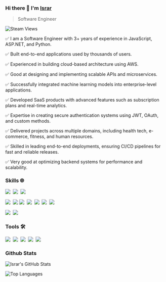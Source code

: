 ### Hi there 👋 I'm [Israr](https://israrahmed.netlify.app/)
> Software Engineer []()


<img alt="Steam Views" src="https://img.shields.io/steam/views/2">
<div>
  <p>
    ✅ I am a Software Engineer with 3+ years of experience in JavaScript, ASP.NET, and Python.
  </p>
  <p>
    ✅ Built end-to-end applications used by thousands of users. 
  </p>
  <p>
    ✅ Experienced in building cloud-based architecture using AWS.
  </p>
  <p>
    ✅ Good at designing and implementing scalable APIs and microservices.
  </p>
  <p>
    ✅ Successfully integrated machine learning models into enterprise-level applications.
  </p>
  <p>
    ✅ Developed SaaS products with advanced features such as subscription plans and real-time analytics.
  </p>
  <p>
    ✅ Expertise in creating secure authentication systems using JWT, OAuth, and custom methods.
  </p>
<p>
  ✅ Delivered projects across multiple domains, including health tech, e-commerce, fitness, and human resources.
</p>
  <p>
    ✅ Skilled in leading end-to-end deployments, ensuring CI/CD pipelines for fast and reliable releases.
  </p>
  <p>
    ✅ Very good at optimizing backend systems for performance and scalability.
  </p>
</div>


</div>

### Skills 🌐

<div>
  <p>
    <img src="https://img.shields.io/badge/-JavaScript-eed718?style=flat&logo=javascript&logoColor=ffffff">&nbsp;
    <img src="https://img.shields.io/badge/-React-000000?style=flat&logo=react&logoColor=00c8ff">&nbsp;
    <img src="https://img.shields.io/badge/-Vue.js-4FC08D?style=flat&logo=vue.js&logoColor=ffffff">&nbsp;
  </p>
  <p>
    <img src="https://img.shields.io/badge/-Python-0000ff?style=flat&logo=python&logoColor=yellow">&nbsp;
    <img src="https://img.shields.io/badge/-Kotlin-0095D5?style=flat&logo=kotlin&logoColor=white">
    <img src="https://img.shields.io/badge/-Flask-000000?style=flat&logo=flask&logoColor=white">&nbsp;
    <img src="https://img.shields.io/badge/-FastAPI-009688?style=flat&logo=fastapi&logoColor=white">&nbsp;
    <img src="https://img.shields.io/badge/-Node.js-3C873A?style=flat&logo=node.js&logoColor=white">&nbsp;
    <img src="https://img.shields.io/badge/-Express.js-007ACC?style=flat&logo=express&logoColor=white">&nbsp;
    <img src="https://img.shields.io/badge/-ASP.NET Core-512BD4?style=flat&logo=.net&logoColor=white">&nbsp;
  </p>
  <p>
    <img src="https://img.shields.io/badge/-MongoDB-47A248?style=flat&logo=mongodb&logoColor=white">&nbsp;
    <img src="https://img.shields.io/badge/-MySQL-4479A1?style=flat&logo=mysql&logoColor=white">&nbsp;
  </p>
      </div>


### Tools 🛠️
<div>
  <p>
    <img src="https://img.shields.io/badge/-AWS-232F3E?style=flat&logo=amazon-aws&logoColor=white">&nbsp;
    <img src="https://img.shields.io/badge/-Docker-2496ED?style=flat&logo=docker&logoColor=white">&nbsp;
    <img src="https://img.shields.io/badge/-GitHub Actions-2088FF?style=flat&logo=github-actions&logoColor=white">&nbsp;
    <img src="https://img.shields.io/badge/-Git-F1502F?style=flat&logo=git&logoColor=white">&nbsp;
    <img src="https://img.shields.io/badge/-Kubernetes-326CE5?style=flat&logo=kubernetes&logoColor=white">
  </p>
</div>

### Github Stats

![Israr's GitHub Stats](https://github-readme-stats.vercel.app/api?username=Israr-11&show_icons=true&hide_title=true&hide=contribs&hide_rank=true&theme=default)

![Top Languages](https://github-readme-stats.vercel.app/api/top-langs/?username=Israr-11&layout=compact&theme=radical&langs_count=8)


